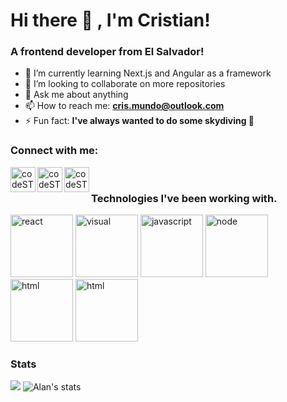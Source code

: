<h1> Hi there 👋 , I'm Cristian! </h1>

<h3>A frontend developer from El Salvador!</h3>

- 🌱 I’m currently learning Next.js and Angular as a framework
- 👯 I’m looking to collaborate on more repositories
- 💬 Ask me about anything
- 📫 How to reach me: **cris.mundo@outlook.com**
- ⚡ Fun fact: **I've always wanted to do some skydiving 🤣**

### Connect with me:

[<img align="left" alt="codeSTACKr | Twitter" width="40px" src="https://cdn.jsdelivr.net/npm/simple-icons@v3/icons/twitter.svg" />][twitter]
[<img align="left" alt="codeSTACKr | LinkedIn" width="40px" src="https://cdn.jsdelivr.net/npm/simple-icons@v3/icons/linkedin.svg" />][linkedin]
[<img align="left" alt="codeSTACKr | Instagram" width="40px" src="https://cdn.jsdelivr.net/npm/simple-icons@v3/icons/instagram.svg" />][instagram]

<br/>

### Technologies I've been working with.
<!-- Banner -->
<p>
   <img src="https://media.giphy.com/media/eNAsjO55tPbgaor7ma/giphy.gif" width="100px" height="100px" alt="react" />
   <img src="https://media.giphy.com/media/SS8CV2rQdlYNLtBCiF/giphy.gif" width="100px" height="100px" alt="visual" />
   <img src="https://media.giphy.com/media/ln7z2eWriiQAllfVcn/source.gif" width="100px" height="100px" alt="javascript" />
   <img src="https://media.giphy.com/media/kdFc8fubgS31b8DsVu/giphy.gif" width="100px" height="100px" alt="node" />
   <img src="https://upload.wikimedia.org/wikipedia/commons/thumb/6/61/HTML5_logo_and_wordmark.svg/1200px-HTML5_logo_and_wordmark.svg.png" width="100px" height="100px" alt="html" />
   <img src="https://upload.wikimedia.org/wikipedia/commons/thumb/d/d5/CSS3_logo_and_wordmark.svg/1200px-CSS3_logo_and_wordmark.svg.png" width="100px" height="100px" alt="html"/>
</p>

### Stats

<img src="https://github-readme-stats.vercel.app/api/top-langs/?username=AzzarCM&theme=dracula&layout=compact%22%20alt=%22Top%20langs"/>
<img src="https://github-readme-stats.vercel.app/api?username=AzzarCM&show_icons=true&theme=dracula&hide_title=true&count_private=true" alt="Alan's stats"/>


[twitter]: https://twitter.com/cristianmundo_
[instagram]: https://www.instagram.com/crismundo_/
[linkedin]: https://www.linkedin.com/in/cristian-mundo-833797212/
